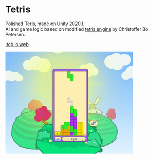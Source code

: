 # Tetris
Polished Teris, made on Unity 2020.1.</br>
AI and game logic based on modified [tetris engine](https://github.com/cbpetersen/tetris-engine) by Christoffer Bo Petersen.

[Itch.io web](https://nulltale.itch.io/tetris)

<img src="Main_Custom..._02-11-2020_21-36-36.png" alt="alt text" width="400" height="320">
